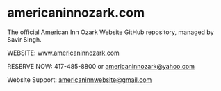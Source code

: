 # americaninnozark.com

The official American Inn Ozark Website GitHub repository, managed by Savir Singh.

WEBSITE: www.americaninnozark.com

RESERVE NOW: 417-485-8800 or americaninnozark@yahoo.com

Website Support: americaninnwebsite@gmail.com
